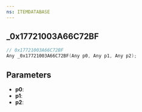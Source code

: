 ```yaml
---
ns: ITEMDATABASE
---
```

## _0x17721003A66C72BF

```c
// 0x17721003A66C72BF
Any _0x17721003A66C72BF(Any p0, Any p1, Any p2);
```

## Parameters
* **p0**:
* **p1**:
* **p2**:
